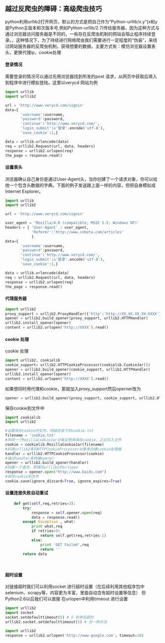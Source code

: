 ## 越过反爬虫的障碍：高级爬虫技巧
python利用urllib2打开网页，默认的方式是把自己作为“Python-urllib/x.y”(x和y是Python主版本和次版本号,例如Python-urllib/2.7)传给服务器，因为这种方式与通过浏览器访问服务器是不同的，一些存在反爬虫机制的网站会阻止程序持续登录。，这种情况下，为了持续进行网络爬虫我们需要进行一定程度的“伪装”，来绕过网站服务器的反爬虫机制，获得想要的数据。主要方式有：模仿浏览器设置表头，更换代理ip，cookie处理


#### 登录情况
需要登录的情况可以通过先用浏览器找到所发的post 请求，从网页中获取后填入到程序中进行模拟登陆。这里以verycd 网站为例

```python
import urllib
import urllib2

url = 'http://www.verycd.com/signin'
data={ 
       'username':username,
       'password':password,
       'continue':'http://www.verycd.com/',
       'login_submit':u'登录'.encode('utf-8'),
       'save_cookie':1,}

data = urllib.urlencode(data)
req = urllib2.Request(url, data, headers)  
response = urllib2.urlopen(req)  
the_page = response.read() 

```


#### 设置表头
浏览器确认自己身份是通过User-Agent头，当你创建了一个请求对象，你可以给他一个包含头数据的字典。下面的例子发送跟上面一样的内容，但把自身模拟成Internet Explorer。

```python
import urllib  
import urllib2  

url = 'http://www.verycd.com/signin'

user_agent = 'Mozilla/4.0 (compatible; MSIE 5.5; Windows NT)'   
headers = { 'User-Agent' : user_agent,
            'Referer':'http://www.cnbeta.com/articles'
            }
data={ 
       'username':username,
       'password':password,
       'continue':'http://www.verycd.com/',
       'login_submit':u'登录'.encode('utf-8'),
       'save_cookie':1,} 

data = urllib.urlencode(data)  
req = urllib2.Request(url, data, headers)  
response = urllib2.urlopen(req)  
the_page = response.read() 
```
#### 代理服务器
```python
import urllib2
proxy_support = urllib2.ProxyHandler({'http':'http://XX.XX.XX.XX:XXXX'})
opener = urllib2.build_opener(proxy_support, urllib2.HTTPHandler)
urllib2.install_opener(opener)
content = urllib2.urlopen('http://XXXX').read()
```
#### cookie 处理

cookie 处理

```python
import urllib2, cookielib
cookie_support= urllib2.HTTPCookieProcessor(cookielib.CookieJar())
opener = urllib2.build_opener(cookie_support, urllib2.HTTPHandler)
urllib2.install_opener(opener)
content = urllib2.urlopen('http://XXXX').read()
```

如果想同时用代理和cookie，那就加入proxy_support然后operner改为

```python
opener = urllib2.build_opener(proxy_support, cookie_support, urllib2.HTTPHandler)
```

保存cookie到文件中
```python 
import cookielib
import urllib2

#设置保存cookie的文件，同级目录下的cookie.txt
filename = 'cookie.txt'
#声明一个MozillaCookieJar对象实例来保存cookie，之后写入文件
cookie = cookielib.MozillaCookieJar(filename)
#利用urllib2库的HTTPCookieProcessor对象来创建cookie处理器
handler = urllib2.HTTPCookieProcessor(cookie)
#通过handler来构建opener
opener = urllib2.build_opener(handler)
#创建一个请求，原理同urllib2的urlopen
response = opener.open("http://www.baidu.com")
#保存cookie到文件
cookie.save(ignore_discard=True, ignore_expires=True)
```

#### 设置连接失败自动重试

```python
    def get(self,req,retries=3):
        try:
            response = self.opener.open(req)
            data = response.read()
        except Exception , what:
            print what,req
            if retries>0:
                return self.get(req,retries-1)
            else:
                print 'GET Failed',req
                return ''
        return data
        
   


``` 
#### 超时设置 
对链接超时我们可以利用socket 进行超时设置（在后续利用其他程序包中selenium、scrapy等，内容更为丰富，里面自动含有超时设置等信息）
但Python2.6以后我们可以直接 在urlopen中利用timeout 进行设置

```python
import urllib2
import socket
socket.setdefaulttimeout(5) # 5 秒钟后超时
urllib2.socket.setdefaulttimeout(5) # 另一种方法

import urllib2  
response = urllib2.urlopen('http://www.google.com', timeout=10)  
```